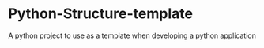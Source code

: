 # Python-Structure-template
A python project to use as a template when developing a python application
